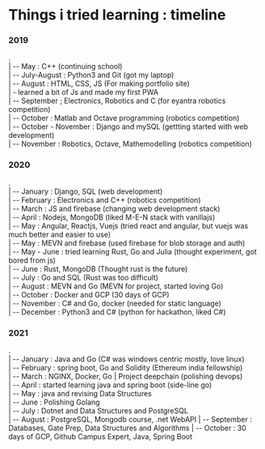 # Things i tried learning : timeline

### 2019
. \
| -- May : C++ (continuing school) \
| -- July-August : Python3 and Git (got my laptop) \
| -- August : HTML, CSS, JS (For making portfolio site)  \
|    -  learned a bit of Js and made my first PWA \
| -- September ; Electronics, Robotics and C (for eyantra robotics competition) \
| -- October : Matlab and Octave programming (robotics competition) \
| -- October - November : Django and mySQL (gettting started with web development) \
| -- November : Robotics, Octave, Mathemodelling (robotics competition)

### 2020

. \
| -- January : Django, SQL  (web development) \
| -- February : Electronics and C++ (robotics competition) \
| -- March : JS and firebase (changing web development stack) \
| -- April : Nodejs, MongoDB (liked M-E-N stack with vanillajs) \
| -- May : Angular, Reactjs, Vuejs (tried react and angular, but vuejs was much better and easier to use) \
| -- May : MEVN and firebase (used firebase for blob storage and auth) \
| -- May - June : tried learning Rust, Go and Julia (thought experiment, got bored from js) \
| -- June : Rust, MongoDB (Thought rust is the future) \
| -- July : Go and SQL (Rust was too difficult) \
| -- August : MEVN and Go (MEVN for project, started loving Go) \
| -- October : Docker and GCP (30 days of GCP) \
| -- November : C# and Go, docker (needed for static language) \
| -- December : Python3 and C# (python for hackathon, liked C#)

### 2021

. \
| -- January : Java and Go (C# was windows centric mostly, love linux)\
| -- February : spring boot, Go and Solidity (Ethereum india fellowship) \
| -- March : NGINX, Docker, Go | Project deepchain (polishing devops) \
| -- April : started learning java and spring boot (side-line go) \
| -- May : java and revising Data Structures \
| -- June : Polishing Golang \
| -- July : Dotnet and Data Structures and PostgreSQL \
| -- August : PostgreSQL, Mongodb course, .net WebAPI 
| -- September : Databases, Gate Prep, Data Structures and Algorithms
| -- October : 30 days of GCP, Github Campus Expert, Java, Spring Boot




